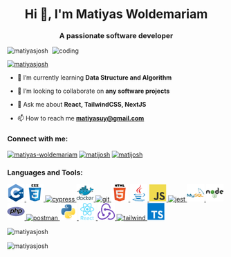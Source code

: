 <h1 align="center">Hi 👋, I'm Matiyas Woldemariam</h1>
<h3 align="center">A passionate software developer</h3>

<img align="right" alt="coding" width="400" src="https://imgs.search.brave.com/9ZJTzV7-VmR5fy_LMqvhSaZoWk6Gcy82FKDW4fFQ_jA/rs:fit:860:0:0:0/g:ce/aHR0cHM6Ly9jYW1v/LmdpdGh1YnVzZXJj/b250ZW50LmNvbS8y/MzY2YjM0YmI5MDNj/MDk2MTc5OTBmYjVm/ZmY0NjIyZjNlOTQx/MzQ5ZTg0NmRkYjdl/NzNkZjg3MmE5ZDIx/MjMzLzY4NzQ3NDcw/NzMzYTJmMmY2MzY0/NmUyZTY0NzI2OTYy/NjI2MjZjNjUyZTYz/NmY2ZDJmNzU3MzY1/NzI3MzJmMzczMzMw/MzczMDMzMmY3MzYz/NzI2NTY1NmU3MzY4/NmY3NDczMmYzNjM1/MzgzMTMyMzQzMzJm/NjE3NjY1NmU3NDZm/MmU2NzY5NjY">

<p align="left"> <img src="https://komarev.com/ghpvc/?username=matiyasjosh&label=Profile%20views&color=0e75b6&style=flat" alt="matiyasjosh" /> </p>

<p align="left"> <a href="https://github.com/ryo-ma/github-profile-trophy"><img src="https://github-profile-trophy.vercel.app/?username=matiyasjosh" alt="matiyasjosh" /></a> </p>

- 🌱 I’m currently learning **Data Structure and Algorithm**

- 👯 I’m looking to collaborate on **any software projects**

- 💬 Ask me about **React, TailwindCSS, NextJS**

- 📫 How to reach me **matiyasuy@gmail.com**

<h3 align="left">Connect with me:</h3>
<p align="left">
<a href="https://linkedin.com/in/matiyas-woldemariam" target="blank"><img align="center" src="https://raw.githubusercontent.com/rahuldkjain/github-profile-readme-generator/master/src/images/icons/Social/linked-in-alt.svg" alt="matiyas-woldemariam" height="30" width="40" /></a>
<a href="https://codeforces.com/profile/matijosh" target="blank"><img align="center" src="https://raw.githubusercontent.com/rahuldkjain/github-profile-readme-generator/master/src/images/icons/Social/codeforces.svg" alt="matijosh" height="30" width="40" /></a>
<a href="https://www.leetcode.com/matijosh" target="blank"><img align="center" src="https://raw.githubusercontent.com/rahuldkjain/github-profile-readme-generator/master/src/images/icons/Social/leet-code.svg" alt="matijosh" height="30" width="40" /></a>
</p>

<h3 align="left">Languages and Tools:</h3>
<p align="left"> <a href="https://www.w3schools.com/cpp/" target="_blank" rel="noreferrer"> <img src="https://raw.githubusercontent.com/devicons/devicon/master/icons/cplusplus/cplusplus-original.svg" alt="cplusplus" width="40" height="40"/> </a> <a href="https://www.w3schools.com/css/" target="_blank" rel="noreferrer"> <img src="https://raw.githubusercontent.com/devicons/devicon/master/icons/css3/css3-original-wordmark.svg" alt="css3" width="40" height="40"/> </a> <a href="https://www.cypress.io" target="_blank" rel="noreferrer"> <img src="https://raw.githubusercontent.com/simple-icons/simple-icons/6e46ec1fc23b60c8fd0d2f2ff46db82e16dbd75f/icons/cypress.svg" alt="cypress" width="40" height="40"/> </a> <a href="https://www.docker.com/" target="_blank" rel="noreferrer"> <img src="https://raw.githubusercontent.com/devicons/devicon/master/icons/docker/docker-original-wordmark.svg" alt="docker" width="40" height="40"/> </a> <a href="https://git-scm.com/" target="_blank" rel="noreferrer"> <img src="https://www.vectorlogo.zone/logos/git-scm/git-scm-icon.svg" alt="git" width="40" height="40"/> </a> <a href="https://www.w3.org/html/" target="_blank" rel="noreferrer"> <img src="https://raw.githubusercontent.com/devicons/devicon/master/icons/html5/html5-original-wordmark.svg" alt="html5" width="40" height="40"/> </a> <a href="https://www.java.com" target="_blank" rel="noreferrer"> <img src="https://raw.githubusercontent.com/devicons/devicon/master/icons/java/java-original.svg" alt="java" width="40" height="40"/> </a> <a href="https://developer.mozilla.org/en-US/docs/Web/JavaScript" target="_blank" rel="noreferrer"> <img src="https://raw.githubusercontent.com/devicons/devicon/master/icons/javascript/javascript-original.svg" alt="javascript" width="40" height="40"/> </a> <a href="https://jestjs.io" target="_blank" rel="noreferrer"> <img src="https://www.vectorlogo.zone/logos/jestjsio/jestjsio-icon.svg" alt="jest" width="40" height="40"/> </a> <a href="https://www.mysql.com/" target="_blank" rel="noreferrer"> <img src="https://raw.githubusercontent.com/devicons/devicon/master/icons/mysql/mysql-original-wordmark.svg" alt="mysql" width="40" height="40"/> </a> <a href="https://nodejs.org" target="_blank" rel="noreferrer"> <img src="https://raw.githubusercontent.com/devicons/devicon/master/icons/nodejs/nodejs-original-wordmark.svg" alt="nodejs" width="40" height="40"/> </a> <a href="https://www.php.net" target="_blank" rel="noreferrer"> <img src="https://raw.githubusercontent.com/devicons/devicon/master/icons/php/php-original.svg" alt="php" width="40" height="40"/> </a> <a href="https://postman.com" target="_blank" rel="noreferrer"> <img src="https://www.vectorlogo.zone/logos/getpostman/getpostman-icon.svg" alt="postman" width="40" height="40"/> </a> <a href="https://www.python.org" target="_blank" rel="noreferrer"> <img src="https://raw.githubusercontent.com/devicons/devicon/master/icons/python/python-original.svg" alt="python" width="40" height="40"/> </a> <a href="https://reactjs.org/" target="_blank" rel="noreferrer"> <img src="https://raw.githubusercontent.com/devicons/devicon/master/icons/react/react-original-wordmark.svg" alt="react" width="40" height="40"/> </a> <a href="https://redux.js.org" target="_blank" rel="noreferrer"> <img src="https://raw.githubusercontent.com/devicons/devicon/master/icons/redux/redux-original.svg" alt="redux" width="40" height="40"/> </a> <a href="https://tailwindcss.com/" target="_blank" rel="noreferrer"> <img src="https://www.vectorlogo.zone/logos/tailwindcss/tailwindcss-icon.svg" alt="tailwind" width="40" height="40"/> </a> <a href="https://www.typescriptlang.org/" target="_blank" rel="noreferrer"> <img src="https://raw.githubusercontent.com/devicons/devicon/master/icons/typescript/typescript-original.svg" alt="typescript" width="40" height="40"/> </a> </p>

<p><img align="center" src="https://github-readme-stats.vercel.app/api/top-langs?username=matiyasjosh&show_icons=true&locale=en&layout=compact" alt="matiyasjosh" /></p>

<p><img align="center" src="https://github-readme-streak-stats.herokuapp.com/?user=matiyasjosh&" alt="matiyasjosh" /></p>
